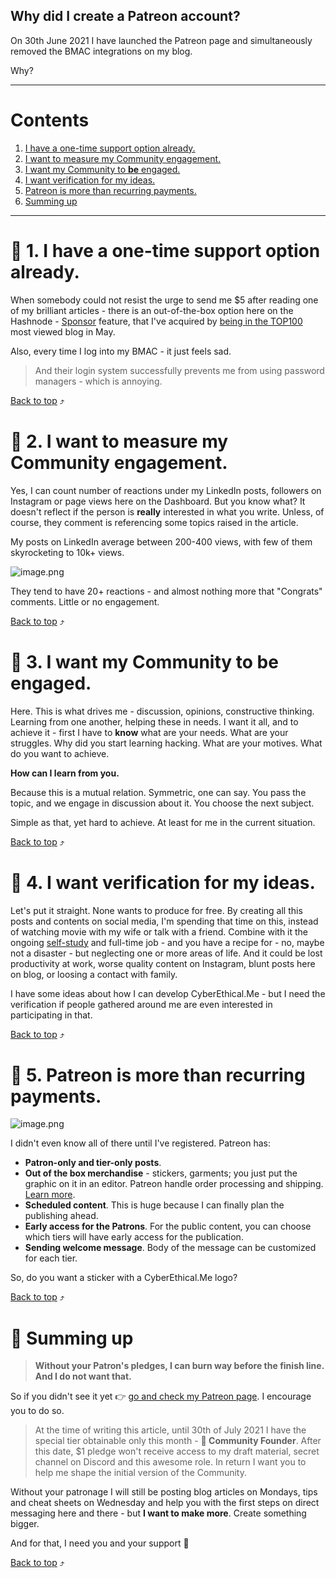 ## Why did I create a Patreon account?

On 30th June 2021 I have launched the Patreon page and simultaneously removed the BMAC integrations on my blog.

Why?

***
# Contents
1. [I have a one-time support option already.](#1-i-have-a-one-time-support-option-already)
2. [I want to measure my Community engagement.](#2-i-want-to-measure-my-community-engagement)
3. [I want my Community to <strong>be</strong> engaged.](#3-i-want-my-community-to-be-engaged)
4. [I want verification for my ideas.](#4-i-want-verification-for-my-ideas)
5. [Patreon is more than recurring payments.](#5-patreon-is-more-than-recurring-payments)
6. [Summing up](#summing-up)
***

# 🐛 1. I have a one-time support option already. 

When somebody could not resist the urge to send me $5 after reading one of my brilliant articles - there is an out-of-the-box option here on the Hashnode - [Sponsor](/sponsor) feature, that I've acquired by [being in the TOP100](/road-so-far) most viewed blog in May.

Also, every time I log into my BMAC - it just feels sad.

> And their login system successfully prevents me from using password managers - which is annoying.

[Back to top](#contents) ⤴

# 🐜 2. I want to measure my Community engagement.

Yes, I can count number of reactions under my LinkedIn posts, followers on Instagram or  page views here on the Dashboard. But you know what? It doesn't reflect if the person is **really** interested in what you write. Unless, of course, they comment is referencing some topics raised in the article.

My posts on LinkedIn average between 200-400 views, with few of them skyrocketing to 10k+ views.

![image.png](https://cdn.hashnode.com/res/hashnode/image/upload/v1625087773945/BY_cE5KTk.png)

They tend to have 20+ reactions - and almost nothing more that "Congrats" comments. Little or no engagement.

[Back to top](#contents) ⤴

# 🐝 3. I want my Community to **be** engaged.

Here. This is what drives me - discussion, opinions, constructive thinking. Learning from one another, helping these in needs. I want it all, and to achieve it - first I have to **know** what are your needs. What are your struggles. Why did you start learning hacking. What are your motives. What do you want to achieve.

**How can I learn from you.**

Because this is a mutual relation. Symmetric, one can say. You pass the topic, and we engage in discussion about it. You choose the next subject.

Simple as that, yet hard to achieve. At least for me in the current situation.

[Back to top](#contents) ⤴

# 🐧 4. I want verification for my ideas.

Let's put it straight. None wants to produce for free. By creating all this posts and contents on social media, I'm spending that time on this, instead of watching movie with my wife or talk with a friend. Combine with it the ongoing [self-study](https://blog.cyberethical.me/learn-ethical-hacking) and full-time job - and you have a recipe for - no, maybe not a disaster - but neglecting one or more areas of life. And it could be lost productivity at work, worse quality content on Instagram, blunt posts here on blog, or loosing a contact with family.

I have some ideas about how I can develop CyberEthical.Me - but I need the verification if people gathered around me are even interested in participating in that. 

[Back to top](#contents) ⤴

# 🐅 5. Patreon is more than recurring payments.


![image.png](https://cdn.hashnode.com/res/hashnode/image/upload/v1625090729703/VSa8bXvxm.png)

I didn't even know all of there until I've registered. Patreon has:
* **Patron-only and tier-only posts**.
* **Out of the box merchandise** - stickers, garments; you just put the graphic on it in an editor. Patreon handle order processing and shipping. [Learn more](https://www.patreon.com/merch).
* **Scheduled content**. This is huge because I can finally plan the publishing ahead.
* **Early access for the Patrons**. For the public content, you can choose which tiers will have early access for the publication.
* **Sending welcome message**. Body of the message can be customized for each tier.

So, do you want a sticker with a CyberEthical.Me logo?

[Back to top](#contents) ⤴

# 🐋 Summing up

> **Without your Patron's pledges, I can burn way before the finish line.
And I do not want that.**

So if you didn't see it yet 👉 [go and check my Patreon page](https://www.patreon.com/cyberethicalme). I encourage you to do so.

> At the time of writing this article, until 30th of July 2021 I have the special tier obtainable only this month - **🌱 Community Founder**. After this date, $1 pledge won't receive access to my draft material, secret channel on Discord and this awesome role. In return I want you to help me shape the initial version of the Community.

Without your patronage I will still be posting blog articles on Mondays, tips and cheat sheets on Wednesday and help you with the first steps on direct messaging here and there - but **I want to make more**. Create something bigger. 

And for that, I need you and your support 💙

[Back to top](#contents) ⤴

